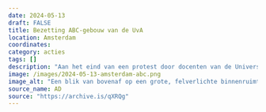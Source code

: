 ```yaml
---
date: 2024-05-13
draft: FALSE
title: Bezetting ABC-gebouw van de UvA
location: Amsterdam
coordinates: 
category: acties
tags: []
description: "Aan het eind van een protest door docenten van de Universiteit van Amsterdam gaat een grote groep demonstranten het ABC-gebouw binnen. In dit gebouw zitten ook de kantoren van het universiteitsbestuur."
image: /images/2024-05-13-amsterdam-abc.png
image_alt: "Een blik van bovenaf op een grote, felverlichte binnenruimte vol met mensen. Er staan ongeveer tien grijze kampeertenten rond de ruimte. Mensen staan en zitten rondom de tenten. Een persoon in het midden met een megafoon spreekt de mensen toe, een ander centraal persoon bekijkt diens camerabeelden. Een groep mensen klapt en juicht. Anderen houden borden, spandoeken, posters en Palestinavlaggen vast. Een persoon houdt een grote heuptrommel vast."
source_name: AD
source: "https://archive.is/qXRQg"
---
```

